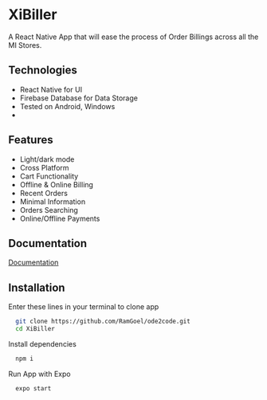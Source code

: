 
# XiBiller

A React Native App that will ease the process of Order Billings across all the MI Stores.

## Technologies

- React Native for UI
- Firebase Database for Data Storage
- Tested on Android, Windows
- 






## Features

- Light/dark mode
- Cross Platform
- Cart Functionality
- Offline & Online Billing
- Recent Orders
- Minimal Information
- Orders Searching
- Online/Offline Payments




## Documentation

[Documentation](https://linktodocumentation)


## Installation

Enter these lines in your terminal to clone app

```bash
  git clone https://github.com/RamGoel/ode2code.git
  cd XiBiller

```
Install dependencies

```bash
  npm i
```


Run App with Expo 

```bash
  expo start
```
    

